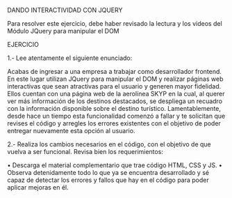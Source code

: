 DANDO INTERACTIVIDAD CON JQUERY

Para resolver este ejercicio, debe haber revisado la lectura y los videos del Módulo JQuery para
manipular el DOM

EJERCICIO

1.- Lee atentamente el siguiente enunciado:


Acabas de ingresar a una empresa a trabajar como desarrollador frontend. En este lugar utilizan
JQuery para manipular el DOM y realizar páginas web interactivas que sean atractivas para el usuario
y generen mayor fidelidad. Ellos cuentan con una página web de la aerolínea SKYP en la cual, al
querer ver más información de los destinos destacados, se despliega un recuadro con la
información disponible sobre el destino turístico.
Lamentablemente, desde hace un tiempo esta funcionalidad comenzó a fallar y te solicitan que
revises el código y arregles los errores existentes con el objetivo de poder entregar nuevamente esta
opción al usuario.

2.- Realiza los cambios necesarios en el código, con el objetivo de que vuelva a ser funcional. Revisa
bien los requerimientos:

• Descarga el material complementario que trae código HTML, CSS y JS.
• Observa detenidamente todo lo que ya se encuentra desarrollado y sé capaz de detectar los
errores y fallos que hay en el código para poder aplicar mejoras en él.
